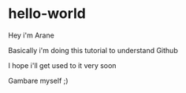 # hello-world

Hey i'm Arane

Basically i'm doing this tutorial to understand Github

I hope i'll get used to it very soon 

Gambare myself ;)
